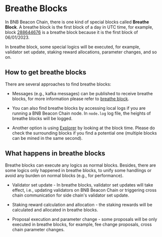 # Breathe Blocks

In BNB Beacon Chain, there is one kind of special blocks called **Breathe Block**.
A breathe block is the first block of a day in UTC time, for example, block [288644676](https://explorer.bnbchain.org/block/288644676) is 
a breathe block because it is the first block of 06/01/2023.

In breathe block, some special logics will be executed, for example, validator set update, staking reward allocations, parameter changes, and so on.

## How to get breathe blocks

There are several approaches to find breathe blocks:

- Messages (e.g., kafka messages) can be published to receive breathe blocks, for more information please refer to [breathe block](https://docs.bnbchain.org/docs/beaconchain/get-extra-data-from-fullnode/#11-breatheblock).

- You can also find breathe blocks by accessing local logs if you are running a BNB Beacon Chain node. In `node.log` log file, the heights of breathe blocks will be logged.

- Another option is using [Explorer](https://explorer.bnbchain.org/) by looking at the block time. Please do check the surrounding blocks if you find a potential one (multiple blocks can be mined in the same second).

## What happens in breathe blocks

Breathe blocks can execute any logics as normal blocks. Besides, there are some logics only happened in breathe blocks, 
to unify some handlings or avoid any burden on normal blocks (e.g., for performance).

- Validator set update - In breathe blocks, validator set updates will take effect, i.e., updating validators on BNB Beacon Chain or triggering cross chain communication for side chain's validator set update.

- Staking reward calculation and allocation - the staking rewards will be calculated and allocated in breathe blocks.

- Proposal execution and parameter change - some proposals will be only executed in breathe blocks, for example, fee change proposals, cross chain parameter changes.
